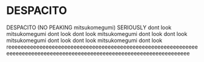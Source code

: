 # DESPACITO
DESPACITO (NO PEAKING mitsukomegumi) SERIOUSLY
dont look
mitsukomegumi dont look
dont look
mitsukomegumi dont look
dont look
mitsukomegumi dont look
dont look
mitsukomegumi dont look
reeeeeeeeeeeeeeeeeeeeeeeeeeeeeeeeeeeeeeeeeeeeeeeeeeeeeeeeeeeeeeeeeeeeeeeeeeeeeeeeeeeeeeeeeeeeeeeeeeeeeeeeeeeeeeeeeeeeeeee